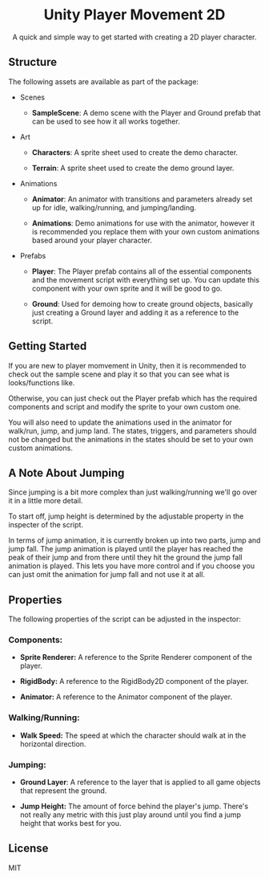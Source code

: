 <h1 align="center">Unity Player Movement 2D</h1>

<p align="center">A quick and simple way to get started with creating a 2D player character.<p>

## **Structure**

The following assets are available as part of the package:

- Scenes
  - **SampleScene**: A demo scene with the Player and Ground prefab that can be used to see how it all works together.

- Art
  - **Characters**: A sprite sheet used to create the demo character.

  - **Terrain**: A sprite sheet used to create the demo ground layer.

- Animations
  - **Animator**: An animator with transitions and parameters already set up for idle, walking/running, and jumping/landing.

  - **Animations**: Demo animations for use with the animator, however it is recommended you replace them with your own custom animations based around your player character.

- Prefabs
  - **Player**: The Player prefab contains all of the essential components and the movement script with everything set up. You can update this component with your own sprite and it will be good to go.

  - **Ground**: Used for demoing how to create ground objects, basically just creating a Ground layer and adding it as a reference to the script.

## **Getting Started**

If you are new to player momvement in Unity, then it is recommended to check out the sample scene and play it so that you can see what is looks/functions like.

Otherwise, you can just check out the Player prefab which has the required components and script and modify the sprite to your own custom one.

You will also need to update the animations used in the animator for walk/run, jump, and jump land. The states, triggers, and parameters should not be changed but the animations in the states should be set to your own custom animations.

## **A Note About Jumping**

Since jumping is a bit more complex than just walking/running we'll go over it in a little more detail.

To start off, jump height is determined by the adjustable property in the inspecter of the script.

In terms of jump animation, it is currently broken up into two parts, jump and jump fall. The jump animation is played until the player has reached the peak of their jump and from there until they hit the ground the jump fall animation is played. This lets you have more control and if you choose you can just omit the animation for jump fall and not use it at all.

## **Properties**

The following properties of the script can be adjusted in the inspector:

### **Components:**

- **Sprite Renderer:** A reference to the Sprite Renderer component of the player.

- **RigidBody:** A reference to the RigidBody2D component of the player.

- **Animator:** A reference to the Animator component of the player.

### **Walking/Running:**

- **Walk Speed:** The speed at which the character should walk at in the horizontal direction.

### **Jumping:**

- **Ground Layer**: A reference to the layer that is applied to all game objects that represent the ground.

- **Jump Height:** The amount of force behind the player's jump. There's not really any metric with this just play around until you find a jump height that works best for you.

## **License**

MIT